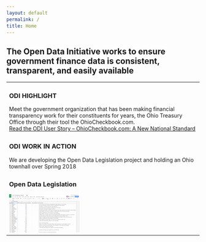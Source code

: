 ```yaml
---
layout: default
permalink: /
title: Home
---
```

<h2> The Open Data Initiative works to ensure government finance data is consistent, transparent, and easily available</h2>

<table cellpadding="10">
 <tr>
	 <td colspan="3"><h3>ODI HIGHLIGHT</h3>Meet the government organization that has been making financial transparency work for their constituents for years, the Ohio Treasury Office through their tool the OhioCheckbook.com. 
		 <br><a href="https://opendatainitiative.github.io/blog/2017-12-18-user-story-ohio-treasury-office/">Read the ODI User Story – OhioCheckbook.com: A New National Standard</a></td>
</tr>
 <tr>
	 <td colspan="3"><h3>ODI WORK IN ACTION</h3>We are developing the Open Data Legislation project and holding an Ohio townhall over Spring 2018</td>
 </tr>
 <tr> 
      <td colspan="3"><h3>Open Data Legislation</h3>
        <a href="http://wiki.opendatainitiative.io/Projects/Open_Data_Legislation"><img src="/assets/img/transparency_report_icon.png" alt="ODI Open Data Legislation"></a>
	 </td>
   </tr>
